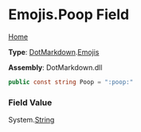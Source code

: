 # Emojis\.Poop Field

[Home](../../../README.md)

**Type**: [DotMarkdown](../../README.md)\.[Emojis](../README.md)

**Assembly**: DotMarkdown\.dll

```csharp
public const string Poop = ":poop:"
```

### Field Value

System\.[String](https://docs.microsoft.com/en-us/dotnet/api/system.string)